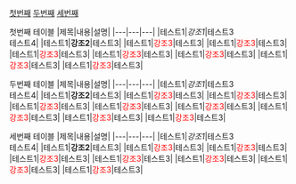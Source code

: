 
[첫번째](#one)
[두번째](#two)
[세번째](#three)

<a name="one"></a>
첫번째 테이블 
|제목|내용|설명|
|---|---|---|
|테스트1|*강조1*|테스트3<br>테스트4|
|테스트1|**강조2**|테스트3|
|테스트1|<span style="color:red">강조3</span>|테스트3|
|테스트1|<span style="color:red">강조3</span>|테스트3|
|테스트1|<span style="color:red">강조3</span>|테스트3|
|테스트1|<span style="color:red">강조3</span>|테스트3|
|테스트1|<span style="color:red">강조3</span>|테스트3|
|테스트1|<span style="color:red">강조3</span>|테스트3|
|테스트1|<span style="color:red">강조3</span>|테스트3|




<a name="two"></a>
두번째 테이블 
|제목|내용|설명|
|---|---|---|
|테스트1|*강조1*|테스트3<br>테스트4|
|테스트1|**강조2**|테스트3|
|테스트1|<span style="color:red">강조3</span>|테스트3|
|테스트1|<span style="color:red">강조3</span>|테스트3|
|테스트1|<span style="color:red">강조3</span>|테스트3|
|테스트1|<span style="color:red">강조3</span>|테스트3|
|테스트1|<span style="color:red">강조3</span>|테스트3|
|테스트1|<span style="color:red">강조3</span>|테스트3|
|테스트1|<span style="color:red">강조3</span>|테스트3|
|테스트1|<span style="color:red">강조3</span>|테스트3|


<a name="three"></a>
세번째 테이블 
|제목|내용|설명|
|---|---|---|
|테스트1|*강조1*|테스트3<br>테스트4|
|테스트1|**강조2**|테스트3|
|테스트1|<span style="color:red">강조3</span>|테스트3|
|테스트1|<span style="color:red">강조3</span>|테스트3|
|테스트1|<span style="color:red">강조3</span>|테스트3|
|테스트1|<span style="color:red">강조3</span>|테스트3|
|테스트1|<span style="color:red">강조3</span>|테스트3|
|테스트1|<span style="color:red">강조3</span>|테스트3|
|테스트1|<span style="color:red">강조3</span>|테스트3|

